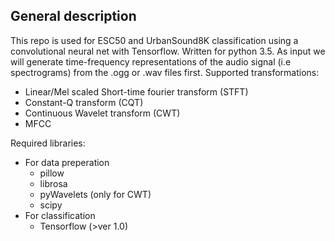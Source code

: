 ## General description
This repo is used for ESC50 and UrbanSound8K classification using a convolutional neural net with Tensorflow. Written for python 3.5.
As input we will generate time-frequency representations of the audio signal (i.e spectrograms) from the .ogg or .wav files first.
Supported transformations:
* Linear/Mel scaled Short-time fourier transform (STFT)
* Constant-Q transform (CQT)
* Continuous Wavelet transform (CWT)
* MFCC

Required libraries:
* For data preperation
  * pillow
  * librosa
  * pyWavelets (only for CWT)
  * scipy
* For classification  
  * Tensorflow (>ver 1.0)


